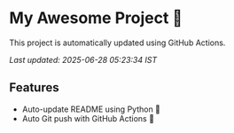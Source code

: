 # My Awesome Project 🚀

This project is automatically updated using GitHub Actions.

_Last updated: 2025-06-28 05:23:34 IST_

## Features
- Auto-update README using Python 🐍
- Auto Git push with GitHub Actions 🤖
